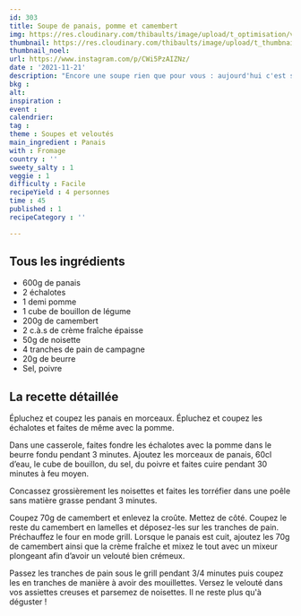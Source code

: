 ```yaml
---
id: 303
title: Soupe de panais, pomme et camembert
img: https://res.cloudinary.com/thibaults/image/upload/t_optimisation/v1637516237/Recipes/20211121_soupe_panais.jpg
thumbnail: https://res.cloudinary.com/thibaults/image/upload/t_thumbnail_josie/v1637516237/Recipes/20211121_soupe_panais.jpg
thumbnail_noel: 
url: https://www.instagram.com/p/CWi5PzAIZNz/
date : '2021-11-21'
description: "Encore une soupe rien que pour vous : aujourd'hui c'est soupe de panais, pomme et camembert avec quelques noisettes sur le dessus."
bkg : 
alt: 
inspiration : 
event : 
calendrier: 
tag : 
theme : Soupes et veloutés
main_ingredient : Panais
with : Fromage
country : ''
sweety_salty : 1
veggie : 1
difficulty : Facile
recipeYield : 4 personnes
time : 45
published : 1
recipeCategory : ''

---
```


## Tous les ingrédients
 - 600g de panais
 - 2 échalotes
 - 1 demi pomme
 - 1 cube de bouillon de légume
 - 200g de camembert
 - 2 c.à.s de crème fraîche épaisse
 - 50g de noisette
 - 4 tranches de pain de campagne
 - 20g de beurre
 - Sel, poivre

## La recette détaillée
Épluchez et coupez les panais en morceaux. Épluchez et coupez les échalotes et faites de même avec la pomme.

Dans une casserole, faites fondre les échalotes avec la pomme dans le beurre fondu pendant 3 minutes. Ajoutez les morceaux de panais, 60cl d’eau, le cube de bouillon, du sel, du poivre et faites cuire pendant 30 minutes à feu moyen.

Concassez grossièrement les noisettes et faites les torréfier dans une poêle sans matière grasse pendant 3 minutes.

Coupez 70g de camembert et enlevez la croûte. Mettez de côté. Coupez le reste du camembert en lamelles et déposez-les sur les tranches de pain. Préchauffez le four en mode grill. Lorsque le panais est cuit, ajoutez les 70g de camembert ainsi que la crème fraîche et mixez le tout avec un mixeur plongeant afin d’avoir un velouté bien crémeux.

Passez les tranches de pain sous le grill pendant 3/4 minutes puis coupez les en tranches de manière à avoir des mouillettes. Versez le velouté dans vos assiettes creuses et parsemez de noisettes. Il ne reste plus qu'à déguster !